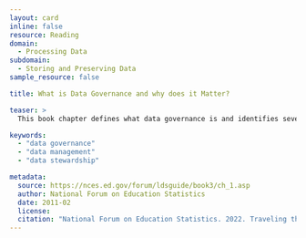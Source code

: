 ```yaml
---
layout: card
inline: false
resource: Reading
domain:
  - Processing Data
subdomain:
  - Storing and Preserving Data
sample_resource: false

title: What is Data Governance and why does it Matter?

teaser: >
  This book chapter defines what data governance is and identifies several of its affordances–from improving data quality to increasing data usefulness to providing timelier access and enhanced security.

keywords:
  - "data governance"
  - "data management"
  - "data stewardship"

metadata:
  source: https://nces.ed.gov/forum/ldsguide/book3/ch_1.asp
  author: National Forum on Education Statistics
  date: 2011-02
  license:
  citation: "National Forum on Education Statistics. 2022. Traveling through Time: The Forum Guide to Longitudinal Data Systems. https://nces.ed.gov/forum/ldsguide/book3/acknowledgments.asp. Accessed 4 December 2024."
---
```

